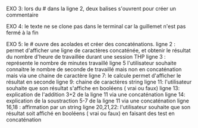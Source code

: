 EXO 3: lors du # dans la ligne 2, deux balises s'ouvrent pour créer un commentaire

EXO 4: le texte ne se clone pas dans le terminal car la guillemet n'est pas fermé à la fin

EXO 5: le # ouvre des acolades et créer des concaténations.
ligne 2 : permet d'afficher une ligne de caractères concaténée, et obtenir le résultat du nombre d'heure de travaillée durant une session THP
ligne 3 : représente le nombre de minutes travaillé
ligne 5 l'utilisateur souhaite connaitre le nombre de seconde de travaillé mais non en concaténation mais via une chaine de caractère
ligne 7: le calcule permet d'afficher le résultat en seconde
ligne 9: chaine de caractères string
ligne 11: l'utilisateur souhaite que son résultat s'affiche en booléens ( vrai ou faux)
ligne 13: explication de l'addition 3+2 de la ligne 11 via une concaténation 
ligne 14: explication de la soustraction 5-7 de la ligne 11 via une concaténation 
ligne 16,18 : affirmation par un string
ligne 20,21,22: l'utilisateur souhaite que son résultat soit affiché en booléens ( vrai ou faux) en faisant des test en concaténation

